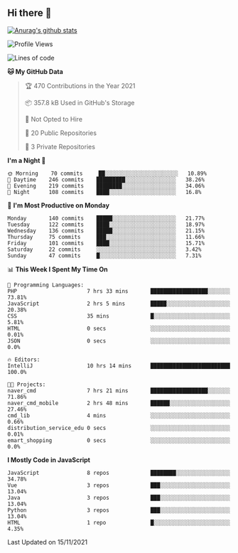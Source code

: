 ## Hi there 👋

[![Anurag's github stats](https://github-readme-stats.vercel.app/api?username=Songwonseok)](https://github.com/anuraghazra/github-readme-stats)



<!--START_SECTION:waka-->
![Profile Views](http://img.shields.io/badge/Profile%20Views-2-blue)

![Lines of code](https://img.shields.io/badge/From%20Hello%20World%20I%27ve%20Written-2.9%20million%20lines%20of%20code-blue)

**🐱 My GitHub Data** 

> 🏆 470 Contributions in the Year 2021
 > 
> 📦 357.8 kB Used in GitHub's Storage 
 > 
> 🚫 Not Opted to Hire
 > 
> 📜 20 Public Repositories 
 > 
> 🔑 3 Private Repositories  
 > 
**I'm a Night 🦉** 

```text
🌞 Morning    70 commits     ██░░░░░░░░░░░░░░░░░░░░░░░   10.89% 
🌆 Daytime    246 commits    █████████░░░░░░░░░░░░░░░░   38.26% 
🌃 Evening    219 commits    ████████░░░░░░░░░░░░░░░░░   34.06% 
🌙 Night      108 commits    ████░░░░░░░░░░░░░░░░░░░░░   16.8%

```
📅 **I'm Most Productive on Monday** 

```text
Monday       140 commits    █████░░░░░░░░░░░░░░░░░░░░   21.77% 
Tuesday      122 commits    ████░░░░░░░░░░░░░░░░░░░░░   18.97% 
Wednesday    136 commits    █████░░░░░░░░░░░░░░░░░░░░   21.15% 
Thursday     75 commits     ███░░░░░░░░░░░░░░░░░░░░░░   11.66% 
Friday       101 commits    ████░░░░░░░░░░░░░░░░░░░░░   15.71% 
Saturday     22 commits     ░░░░░░░░░░░░░░░░░░░░░░░░░   3.42% 
Sunday       47 commits     █░░░░░░░░░░░░░░░░░░░░░░░░   7.31%

```


📊 **This Week I Spent My Time On** 

```text
💬 Programming Languages: 
PHP                      7 hrs 33 mins       ██████████████████░░░░░░░   73.81% 
JavaScript               2 hrs 5 mins        █████░░░░░░░░░░░░░░░░░░░░   20.38% 
CSS                      35 mins             █░░░░░░░░░░░░░░░░░░░░░░░░   5.81% 
HTML                     0 secs              ░░░░░░░░░░░░░░░░░░░░░░░░░   0.01% 
JSON                     0 secs              ░░░░░░░░░░░░░░░░░░░░░░░░░   0.0%

🔥 Editors: 
IntelliJ                 10 hrs 14 mins      █████████████████████████   100.0%

🐱‍💻 Projects: 
naver_cmd                7 hrs 21 mins       ██████████████████░░░░░░░   71.86% 
naver_cmd_mobile         2 hrs 48 mins       ██████░░░░░░░░░░░░░░░░░░░   27.46% 
cmd_lib                  4 mins              ░░░░░░░░░░░░░░░░░░░░░░░░░   0.66% 
distribution_service_edu 0 secs              ░░░░░░░░░░░░░░░░░░░░░░░░░   0.01% 
emart_shopping           0 secs              ░░░░░░░░░░░░░░░░░░░░░░░░░   0.0%

```

**I Mostly Code in JavaScript** 

```text
JavaScript               8 repos             ████████░░░░░░░░░░░░░░░░░   34.78% 
Vue                      3 repos             ███░░░░░░░░░░░░░░░░░░░░░░   13.04% 
Java                     3 repos             ███░░░░░░░░░░░░░░░░░░░░░░   13.04% 
Python                   3 repos             ███░░░░░░░░░░░░░░░░░░░░░░   13.04% 
HTML                     1 repo              █░░░░░░░░░░░░░░░░░░░░░░░░   4.35%

```



 Last Updated on 15/11/2021
<!--END_SECTION:waka-->
